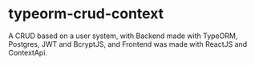 # typeorm-crud-context
A CRUD based on a user system, with Backend made with TypeORM, Postgres, JWT and BcryptJS, and Frontend was made with ReactJS and ContextApi.
